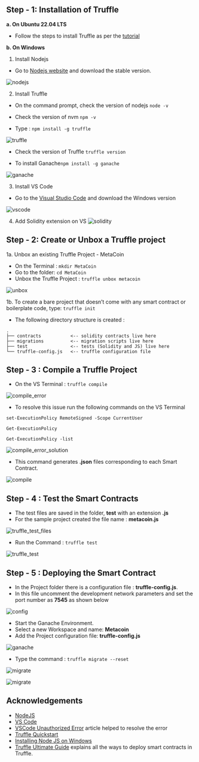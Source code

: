 ## Step - 1: Installation of Truffle
**a. On Ubuntu 22.04 LTS**
- Follow the steps to install Truffle as per the [tutorial](https://github.com/LifnaJos/installing-truffle-on-ubuntu-22.04#steps-for-installing-truffle-on-ubuntu-2204-lts)

**b. On Windows**
1. Install Nodejs
- Go to [Nodejs website](https://nodejs.org/en/download) and download the stable version.

![nodejs](https://github.com/LifnaJos/Install_Compile_Test_Deply_Project_on_Truffle/blob/main/images/nodejs_installation.jpg)

2. Install Truffle
- On the command prompt, check the version of nodejs ```node -v```

- Check the version of nvm ```npm -v```

- Type : ```npm install -g truffle```
  
![truffle](https://github.com/LifnaJos/truffle_experiment/blob/main/images/truffle_installation.jpg)

- Check the version of Truffle ```truffle version```
  
- To install Ganache```npm install -g ganache```

![ganache](https://github.com/LifnaJos/Install_Compile_Test_Deply_Project_on_Truffle/blob/main/images/truffle_version_ganache_installation.jpg)

3. Install VS Code
- Go to the [Visual Studio Code](https://code.visualstudio.com/download) and download the Windows version
  
![vscode](https://github.com/LifnaJos/truffle_experiment/blob/main/images/install_vscode.jpg)

4. Add Solidity extension on VS
![solidity](https://github.com/LifnaJos/truffle_experiment/blob/main/images/vs_solidity_install.jpg)

## Step - 2: Create or Unbox a Truffle project 
1a. Unbox an existing Truffle Project - MetaCoin
- On the Terminal :  ```mkdir MetaCoin```
- Go to the folder: ```cd MetaCoin```
- Unbox the Truffle Project : ```truffle unbox metacoin```

![unbox](https://github.com/LifnaJos/Install_Compile_Test_Deply_Project_on_Truffle/blob/main/images/install_metacoin_project_truffle_unbox.jpg)

1b. To create a bare project that doesn’t come with any smart contract or boilerplate code, type:  ```truffle init```

- The following directory structure is created :
```
.
├── contracts           <-- solidity contracts live here
├── migrations          <-- migration scripts live here
├── test                <-- tests (Solidity and JS) live here
└── truffle-config.js   <-- truffle configuration file
```

## Step - 3 : Compile a Truffle Project
- On the VS Terminal : ```truffle compile```

![compile_error](https://github.com/LifnaJos/Install_Compile_Test_Deply_Project_on_Truffle/blob/main/images/truffle_compile_error.jpg)

- To resolve this issue run the following commands on the VS Terminal
  
```set-ExecutionPolicy RemoteSigned -Scope CurrentUser```

```Get-ExecutionPolicy```

```Get-ExecutionPolicy -list```

![compile_error_solution](https://github.com/LifnaJos/Install_Compile_Test_Deply_Project_on_Truffle/blob/main/images/vscode_unauthorizedError_solution.jpg)

* This command generates **.json** files corresponding to each Smart Contract.

![compile](https://github.com/LifnaJos/Install_Compile_Test_Deply_Project_on_Truffle/blob/main/images/truffle_build_files.jpg)

## Step - 4 : Test the Smart Contracts
- The test files are saved in the folder, **test** with an extension **.js**
- For the sample project created the file name : **metacoin.js**

![truffle_test_files](https://github.com/LifnaJos/Install_Compile_Test_Deply_Project_on_Truffle/blob/main/images/truffle_test_files.jpg)

- Run the Command : ```truffle test```

![truffle_test](https://github.com/LifnaJos/Install_Compile_Test_Deply_Project_on_Truffle/blob/main/images/truffle_test.jpg)

## Step - 5 : Deploying the Smart Contract
- In the Project folder there is a configuration file : **truffle-config.js**.
- In this file uncomment the development network parameters and set the port number as **7545** as shown below

![config](https://github.com/LifnaJos/Install_Compile_Test_Deply_Project_on_Truffle/blob/main/images/truffle_ganache_network.jpg)

- Start the Ganache Environment.
- Select a new Workspace and name: **Metacoin**
- Add the Project configuration file: **truffle-config.js**

![ganache](https://github.com/LifnaJos/Install_Compile_Test_Deply_Project_on_Truffle/blob/main/images/ganache_truffle_project_config.jpg)

- Type the command : ```truffle migrate --reset```

![migrate](https://github.com/LifnaJos/Install_Compile_Test_Deply_Project_on_Truffle/blob/main/images/truffle_migrate_1.jpg)

![migrate](https://github.com/LifnaJos/Install_Compile_Test_Deply_Project_on_Truffle/blob/main/images/truffle_migrate_2.jpg)

## Acknowledgements
* [NodeJS](https://nodejs.org/en/download)
* [VS Code](https://code.visualstudio.com/Download)
* [VSCode Unauthorized Error](https://www.c-sharpcorner.com/article/how-to-fix-ps1-can-not-be-loaded-because-running-scripts-is-disabled-on-this-sys/) article helped to resolve the error
* [Truffle Quickstart](https://docs.linea.build/build-on-linea/quickstart/deploy-smart-contract/truffle)
* [Installing Node JS on Windows](https://phoenixnap.com/kb/install-node-js-npm-on-windows)
* [Truffle Ultimate Guide](https://trufflesuite.com/guides/ultimate-guide-to-truffle-the-gateway-to-full-stack-blockchain-development/#part-five-truffle-dashboard) explains all the ways to deploy smart contracts in Truffle.
